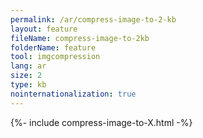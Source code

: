 ```yaml
---
permalink: /ar/compress-image-to-2-kb
layout: feature
fileName: compress-image-to-2kb
folderName: feature
tool: imgcompression
lang: ar
size: 2
type: kb
nointernationalization: true
---
```

{%- include compress-image-to-X.html -%}       
